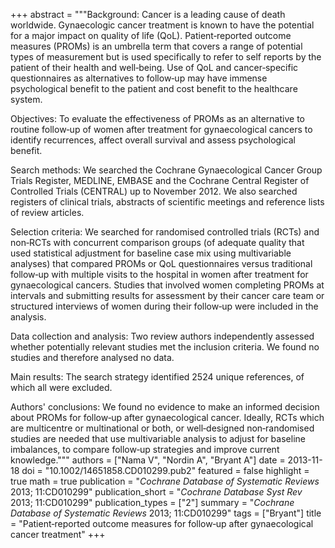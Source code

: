 +++
abstract = """Background: Cancer is a leading cause of death worldwide. Gynaecologic cancer treatment is known to have the potential for a major impact on quality of life (QoL). Patient‐reported outcome measures (PROMs) is an umbrella term that covers a range of potential types of measurement but is used specifically to refer to self reports by the patient of their health and well‐being. Use of QoL and cancer‐specific questionnaires as alternatives to follow‐up may have immense psychological benefit to the patient and cost benefit to the healthcare system.

Objectives: To evaluate the effectiveness of PROMs as an alternative to routine follow‐up of women after treatment for gynaecological cancers to identify recurrences, affect overall survival and assess psychological benefit.

Search methods: We searched the Cochrane Gynaecological Cancer Group Trials Register, MEDLINE, EMBASE and the Cochrane Central Register of Controlled Trials (CENTRAL) up to November 2012. We also searched registers of clinical trials, abstracts of scientific meetings and reference lists of review articles.

Selection criteria: We searched for randomised controlled trials (RCTs) and non‐RCTs with concurrent comparison groups (of adequate quality that used statistical adjustment for baseline case mix using multivariable analyses) that compared PROMs or QoL questionnaires versus traditional follow‐up with multiple visits to the hospital in women after treatment for gynaecological cancers. Studies that involved women completing PROMs at intervals and submitting results for assessment by their cancer care team or structured interviews of women during their follow‐up were included in the analysis.  

Data collection and analysis: Two review authors independently assessed whether potentially relevant studies met the inclusion criteria. We found no studies and therefore analysed no data.

Main results: The search strategy identified 2524 unique references, of which all were excluded.

Authors' conclusions: We found no evidence to make an informed decision about PROMs for follow‐up after gynaecological cancer. Ideally, RCTs which are multicentre or multinational or both, or well‐designed non‐randomised studies are needed that use multivariable analysis to adjust for baseline imbalances, to compare follow‐up strategies and improve current knowledge."""
authors = ["Nama V", "Nordin A", "Bryant A"]
date = 2013-11-18
doi = "10.1002/14651858.CD010299.pub2"
featured = false
highlight = true
math = true
publication = "*Cochrane Database of Systematic Reviews* 2013; 11:CD010299"
publication_short = "*Cochrane Database Syst Rev* 2013; 11:CD010299"
publication_types = ["2"]
summary = "*Cochrane Database of Systematic Reviews* 2013; 11:CD010299"
tags = ["Bryant"]
title = "Patient‐reported outcome measures for follow‐up after gynaecological cancer treatment"
+++
